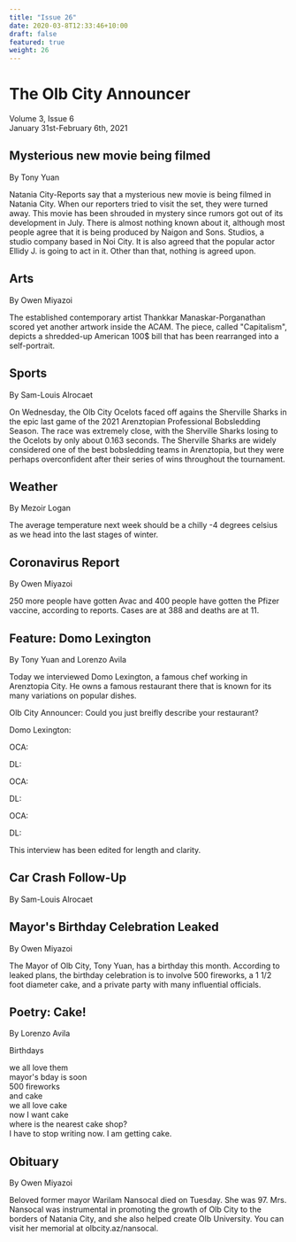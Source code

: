 ```yaml
---
title: "Issue 26"
date: 2020-03-8T12:33:46+10:00
draft: false
featured: true
weight: 26
---
```


# The Olb City Announcer
Volume 3, Issue 6    
January 31st-February 6th, 2021

## Mysterious new movie being filmed
By Tony Yuan

Natania City-Reports say that a mysterious new movie is being filmed in Natania City. When our reporters tried to visit the set, they were turned away. This movie has been shrouded in mystery since rumors got out of its development in July. There is almost nothing known about it, although most people agree that it is being produced by Naigon and Sons. Studios, a studio company based in Noi City. It is also agreed that the popular actor Ellidy J. is going to act in it. Other than that, nothing is agreed upon.

## Arts
By Owen Miyazoi

The established contemporary artist Thankkar Manaskar-Porganathan scored yet another artwork inside the ACAM. The piece, called "Capitalism", depicts a shredded-up American 100$ bill that has been rearranged into a self-portrait.

## Sports
By Sam-Louis Alrocaet

On Wednesday, the Olb City Ocelots faced off agains the Sherville Sharks in the epic last game of the 2021 Arenztopian Professional Bobsledding Season. The race was extremely close, with the Sherville Sharks losing to the Ocelots by only about 0.163 seconds. The Sherville Sharks are widely considered one of the best bobsledding teams in Arenztopia, but they were perhaps overconfident after their series of wins throughout the tournament.

## Weather
By Mezoir Logan

The average temperature next week should be a chilly -4 degrees celsius as we head into the last stages of winter.

## Coronavirus Report
By Owen Miyazoi

250 more people have gotten Avac and 400 people have gotten the Pfizer vaccine, according to reports. Cases are at 388 and deaths are at 11.

## Feature: Domo Lexington
By Tony Yuan and Lorenzo Avila

Today we interviewed Domo Lexington, a famous chef working in Arenztopia City. He owns a famous  restaurant there that is known for its many variations on popular dishes.

Olb City Announcer: Could you just breifly describe your restaurant?

Domo Lexington: 

OCA:

DL:

OCA:

DL:

OCA:

DL:

This interview has been edited for length and clarity.

## Car Crash Follow-Up
By Sam-Louis Alrocaet

 

## Mayor's Birthday Celebration Leaked
By Owen Miyazoi

The Mayor of Olb City, Tony Yuan, has a birthday this month. According to leaked plans, the birthday celebration is to involve 500 fireworks, a 1 1/2 foot diameter cake, and a private party with many influential officials.

## Poetry: Cake!
By Lorenzo Avila

Birthdays 

we all love them    
mayor's bday is soon    
500 fireworks    
and cake    
we all love cake    
now I want cake    
where is the nearest cake shop?    
I have to stop writing now. I am getting cake.    

## Obituary
By Owen Miyazoi

Beloved former mayor Warilam Nansocal died on Tuesday. She was 97. Mrs. Nansocal was instrumental in promoting the growth of Olb City to the borders of Natania City, and she also helped create Olb University. You can visit her memorial at olbcity.az/nansocal.
